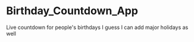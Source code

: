 # Birthday_Countdown_App
Live countdown for people's birthdays
I guess I can add major holidays as well
